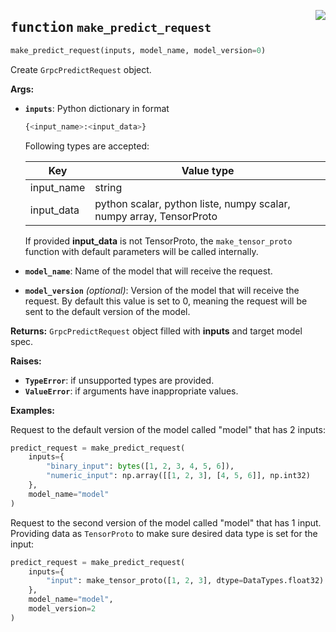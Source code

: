 <a href="../../../../client/python/lib/ovmsclient/tfs_compat/grpc/requests.py#L39"><img align="right" style="float:right;" src="https://img.shields.io/badge/-source-cccccc?style=flat-square"></a>

## <kbd>function</kbd> `make_predict_request`

```python
make_predict_request(inputs, model_name, model_version=0)
```

Create `GrpcPredictRequest` object. 


**Args:**
 
 - <b>`inputs`</b>:  Python dictionary in format 
    ```python
    {<input_name>:<input_data>}
    ```               
    Following types are accepted: 

    | Key | Value type |
    |---|---|
    | input_name | string |
    | input_data | python scalar, python liste, numpy scalar, numpy array, TensorProto |        

    If provided **input_data** is not TensorProto, the `make_tensor_proto` function with default parameters will be called internally. 

- <b>`model_name`</b>: Name of the model that will receive the request. 

- <b>`model_version`</b> <i>(optional)</i>: Version of the model that will receive the request.          By default this value is set to 0, meaning the request will be sent to the default version of the model. 


**Returns:**
 `GrpcPredictRequest` object filled with **inputs** and target model spec. 


**Raises:**
 
 - <b>`TypeError`</b>:   if unsupported types are provided. 
 - <b>`ValueError`</b>:  if arguments have inappropriate values. 


**Examples:**

 Request to the default version of the model called "model" that has 2 inputs:   

```python 
predict_request = make_predict_request(
    inputs={
        "binary_input": bytes([1, 2, 3, 4, 5, 6]),
        "numeric_input": np.array([[1, 2, 3], [4, 5, 6]], np.int32)
    }, 
    model_name="model"
)
```

Request to the second version of the model called "model" that has 1 input.
Providing data as `TensorProto` to make sure desired data type is set for the input:

```python
predict_request = make_predict_request(
    inputs={
        "input": make_tensor_proto([1, 2, 3], dtype=DataTypes.float32)
    }, 
    model_name="model", 
    model_version=2
)
```
